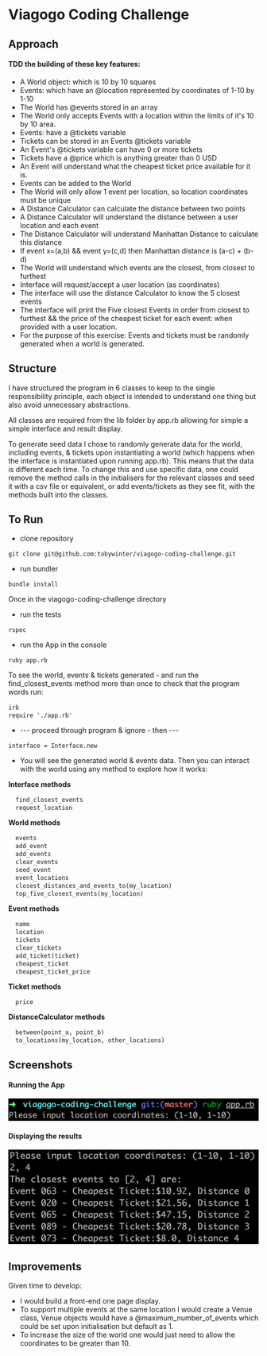 Viagogo Coding Challenge
========================

## Approach

#### TDD the building of these key features:
- A World object: which is 10 by 10 squares
- Events: which have an @location represented by coordinates of 1-10 by 1-10
- The World has @events stored in an array
- The World only accepts Events with a location within the limits of it's 10 by 10 area.
- Events: have a @tickets variable
- Tickets can be stored in an Events @tickets variable  
- An Event's @tickets variable can have 0 or more tickets
- Tickets have a @price which is anything greater than 0 USD
- An Event will understand what the cheapest ticket price available for it is.
- Events can be added to the World
- The World will only allow 1 event per location, so location coordinates must be unique
- A Distance Calculator can calculate the distance between two points
- A Distance Calculator will understand the distance between a user location and each event
- The Distance Calculator will understand Manhattan Distance to calculate this distance
- If event x=(a,b) && event y=(c,d) then Manhattan distance is (a-c) + (b-d)
- The World will understand which events are the closest, from closest to furthest
- Interface will request/accept a user location (as coordinates)
- The interface will use the distance Calculator to know the 5 closest events
- The interface will print the Five closest Events in order from closest to furthest && the price of the cheapest ticket for each event: when provided with a user location.
- For the purpose of this exercise: Events and tickets must be randomly generated when a world is generated.

## Structure

I have structured the program in 6 classes to keep to the single responsibility principle, each object is intended to understand one thing but also avoid unnecessary abstractions.

All classes are required from the lib folder by app.rb allowing for simple a simple interface and result display.

To generate seed data I chose to randomly generate data for the world, including events, & tickets upon instantiating a world (which happens when the interface is instantiated upon running app.rb). This means that the data is different each time. To change this and use specific data, one could remove the method calls in the initialisers for the relevant classes and seed it with a csv file or equivalent, or add events/tickets as they see fit, with the methods built into the classes.  


## To Run

- clone repository

```
git clone git@github.com:tobywinter/viagogo-coding-challenge.git
```
- run bundler

```
bundle install
```

Once in the viagogo-coding-challenge directory

- run the tests

```
rspec
```

- run the App in the console

```
ruby app.rb
```

To see the world, events & tickets generated - and run the find_closest_events method more than once to check that the program words run:

```
irb
require './app.rb'
```
 - --- proceed through program & ignore - then ---

```
interface = Interface.new
```
 - You will see the generated world & events data. Then you can interact with the world using any method to explore how it works:


**Interface methods**
```
  find_closest_events
  request_location
```
**World methods**
```
  events
  add_event
  add_events
  clear_events
  seed_event
  event_locations
  closest_distances_and_events_to(my_location)
  top_five_closest_events(my_location)
```
**Event methods**
```
  name
  location
  tickets
  clear_tickets
  add_ticket(ticket)
  cheapest_ticket
  cheapest_ticket_price
```
**Ticket methods**
```
  price
```
**DistanceCalculator methods**
```
  between(point_a, point_b)
  to_locations(my_location, other_locations)

```

## Screenshots
#### Running the App

![Running the App](imgs/run_app.png)

#### Displaying the results
![Displaying the results](imgs/results_display.png)


## Improvements

Given time to develop:
- I would build a front-end one page display.
- To support multiple events at the same location I would create a Venue class, Venue objects would have a @maximum_number_of_events which could be set upon initialisation but default as 1.
- To increase the size of the world one would just need to allow the coordinates to be greater than 10.
